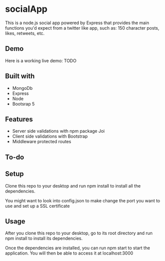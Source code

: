 # socialApp
This is a node.js social app powered by Express that provides the main functions you'd expect from a twitter like app, such as: 150 character posts, likes, retweets, etc.

## Demo
Here is a working live demo: TODO

## Built with
- MongoDb
- Express
- Node
- Bootsrap 5

## Features
- Server side validations with npm package Joi
- Client side validations with Bootstrap
- Middleware protected routes 

## To-do


## Setup
Clone this repo to your desktop and run npm install to install all the dependencies.

You might want to look into config.json to make change the port you want to use and set up a SSL certificate

## Usage

After you clone this repo to your desktop, go to its root directory and run npm install to install its dependencies.

Once the dependencies are installed, you can run npm start to start the application. You will then be able to access it at localhost:3000